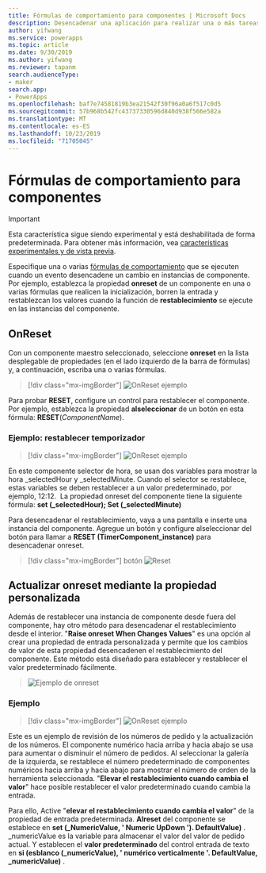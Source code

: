 ```yaml
---
title: Fórmulas de comportamiento para componentes | Microsoft Docs
description: Desencadenar una aplicación para realizar una o más tareas cuando se produce una acción basada en componentes.
author: yifwang
ms.service: powerapps
ms.topic: article
ms.date: 9/30/2019
ms.author: yifwang
ms.reviewer: tapanm
search.audienceType:
- maker
search.app:
- PowerApps
ms.openlocfilehash: baf7e74581819b3ea21542f30f96a0a6f517c0d5
ms.sourcegitcommit: 57b968b542fc43737330596d840d938f566e582a
ms.translationtype: MT
ms.contentlocale: es-ES
ms.lasthandoff: 10/23/2019
ms.locfileid: "71705045"
---
```

# <a name="behavior-formulas-for-components"></a>Fórmulas de comportamiento para componentes

> [!IMPORTANT]
> Esta característica sigue siendo experimental y está deshabilitada de forma predeterminada. Para obtener más información, vea [características experimentales y de vista previa](working-with-experimental.md).

Especifique una o varias [fórmulas de comportamiento](working-with-formulas-in-depth.md) que se ejecuten cuando un evento desencadene un cambio en instancias de componente. Por ejemplo, establezca la propiedad **onreset** de un componente en una o varias fórmulas que realicen la inicialización, borren la entrada y restablezcan los valores cuando la función de **restablecimiento** se ejecute en las instancias del componente.

## <a name="onreset"></a>OnReset

Con un componente maestro seleccionado, seleccione **onreset** en la lista desplegable de propiedades (en el lado izquierdo de la barra de fórmulas) y, a continuación, escriba una o varias fórmulas.

> [!div class="mx-imgBorder"]
> ![OnReset ejemplo ](./media/component-behavior/example-onreset.png)

Para probar **RESET**, configure un control para restablecer el componente. Por ejemplo, establezca la propiedad **alseleccionar** de un botón en esta fórmula: **RESET**(*ComponentName*).

### <a name="example---reset-timer"></a>Ejemplo: restablecer temporizador

> [!div class="mx-imgBorder"]
> ![OnReset ejemplo ](./media/component-behavior/Resettimer.gif)

En este componente selector de hora, se usan dos variables para mostrar la hora _selectedHour y _selectedMinute. Cuando el selector se restablece, estas variables se deben restablecer a un valor predeterminado, por ejemplo, 12:12.  La propiedad onreset del componente tiene la siguiente fórmula: **set (_selectedHour); Set (_selectedMinute)**

Para desencadenar el restablecimiento, vaya a una pantalla e inserte una instancia del componente. Agregue un botón y configure alseleccionar del botón para llamar a **RESET (TimerComponent_instance)** para desencadenar onreset.

> [!div class="mx-imgBorder"]
> botón ![Reset ](./media/component-behavior/reset-button.png)

## <a name="update-onreset-using-custom-property"></a>Actualizar onreset mediante la propiedad personalizada

Además de restablecer una instancia de componente desde fuera del componente, hay otro método para desencadenar el restablecimiento desde el interior. "**Raise onreset When Changes Values**" es una opción al crear una propiedad de entrada personalizada y permite que los cambios de valor de esta propiedad desencadenen el restablecimiento del componente. Este método está diseñado para establecer y restablecer el valor predeterminado fácilmente. 

> ![Ejemplo de onreset](./media/component-behavior/property-trigger.png)

### <a name="example"></a>Ejemplo

> [!div class="mx-imgBorder"]
> ![OnReset ejemplo ](./media/component-behavior/updateordernumber2.gif)

Este es un ejemplo de revisión de los números de pedido y la actualización de los números. El componente numérico hacia arriba y hacia abajo se usa para aumentar o disminuir el número de pedidos. Al seleccionar la galería de la izquierda, se restablece el número predeterminado de componentes numéricos hacia arriba y hacia abajo para mostrar el número de orden de la herramienta seleccionada. "**Elevar el restablecimiento cuando cambia el valor**" hace posible restablecer el valor predeterminado cuando cambia la entrada. 

Para ello, Active "**elevar el restablecimiento cuando cambia el valor**" de la propiedad de entrada predeterminada. **Alreset** del componente se establece en **set (_NumericValue, ' Numeric UpDown '). DefaultValue)** . _numericValue es la variable para almacenar el valor del valor de pedido actual. Y establecen el **valor predeterminado** del control entrada de texto en **si (esblanco (_numericValue), ' numérico verticalmente '. DefaultValue, _numericValue)** . 
